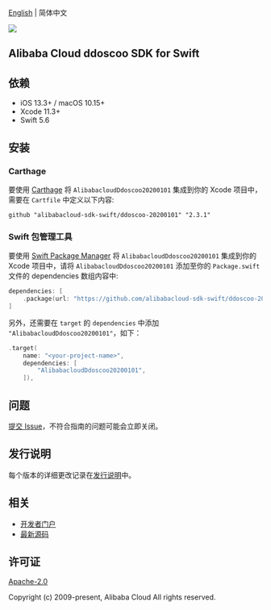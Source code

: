 [English](README.md) | 简体中文

![](https://aliyunsdk-pages.alicdn.com/icons/AlibabaCloud.svg)

## Alibaba Cloud ddoscoo SDK for Swift

## 依赖

- iOS 13.3+ / macOS 10.15+
- Xcode 11.3+
- Swift 5.6

## 安装

### Carthage

要使用 [Carthage](https://github.com/Carthage/Carthage) 将 `AlibabacloudDdoscoo20200101` 集成到你的 Xcode 项目中，需要在 `Cartfile` 中定义以下内容:

```ogdl
github "alibabacloud-sdk-swift/ddoscoo-20200101" "2.3.1"
```

### Swift 包管理工具

要使用 [Swift Package Manager](https://swift.org/package-manager/) 将 `AlibabacloudDdoscoo20200101` 集成到你的 Xcode 项目中，请将 `AlibabacloudDdoscoo20200101` 添加至你的 `Package.swift` 文件的 dependencies 数组内容中:

```swift
dependencies: [
    .package(url: "https://github.com/alibabacloud-sdk-swift/ddoscoo-20200101.git", from: "2.3.1")
]
```

另外，还需要在 `target` 的 `dependencies` 中添加 `"AlibabacloudDdoscoo20200101"`，如下：

```swift
.target(
    name: "<your-project-name>",
    dependencies: [
        "AlibabacloudDdoscoo20200101",
    ]),
```

## 问题

[提交 Issue](https://github.com/alibabacloud-sdk-swift/ddoscoo-20200101/issues/new)，不符合指南的问题可能会立即关闭。

## 发行说明

每个版本的详细更改记录在[发行说明](./ChangeLog.txt)中。

## 相关

* [开发者门户](https://next.api.aliyun.com/home)
* [最新源码](https://github.com/alibabacloud-sdk-swift/ddoscoo-20200101)

## 许可证

[Apache-2.0](http://www.apache.org/licenses/LICENSE-2.0)

Copyright (c) 2009-present, Alibaba Cloud All rights reserved.
